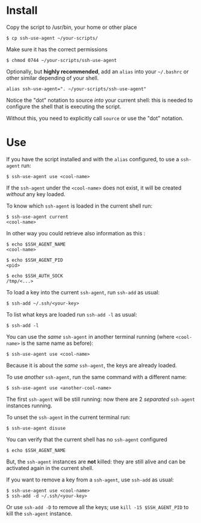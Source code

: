 
# Install

Copy the script to /usr/bin, your home or other place

```shell
$ cp ssh-use-agent ~/your-scripts/
```

Make sure it has the correct permissions

```shell
$ chmod 0744 ~/your-scripts/ssh-use-agent
```

Optionally, but **highly recommended**, add an ``alias`` into your ``~/.bashrc``
or other similar depending of your shell.

```shell
alias ssh-use-agent=". ~/your-scripts/ssh-use-agent"
```

Notice the "dot" notation to source *into* your current shell: this is needed
to configure the shell that is executing the script.

Without this, you need to explicitly call ``source`` or use the "dot"
notation.

# Use

If you have the script installed and with the ``alias`` configured,
to use a ``ssh-agent`` run:

```shell
$ ssh-use-agent use <cool-name>
```

If the ``ssh-agent`` under the ``<cool-name>`` does not exist, it will
be created *without* any key loaded.

To know which ``ssh-agent`` is loaded in the current shell run:

```shell
$ ssh-use-agent current
<cool-name>
```
In other way you could retrieve also information as this :

```shell
$ echo $SSH_AGENT_NAME
<cool-name>

$ echo $SSH_AGENT_PID
<pid>

$ echo $SSH_AUTH_SOCK
/tmp/<...>
```

To load a key into the current ``ssh-agent``, run ``ssh-add`` as usual:

```shell
$ ssh-add ~/.ssh/<your-key>
```

To list what keys are loaded run ``ssh-add -l`` as usual:

```shell
$ ssh-add -l
```

You can use the *same* ``ssh-agent`` in another terminal running (where
``<cool-name>`` is the same name as before):

```shell
$ ssh-use-agent use <cool-name>
```

Because it is about the *same* ``ssh-agent``, the keys are already loaded.

To use *another* ``ssh-agent``, run the same command with a different name:

```shell
$ ssh-use-agent use <another-cool-name>
```

The first ``ssh-agent`` will be still running: now there are 2 *separated*
``ssh-agent`` instances running.

To unset the ``ssh-agent`` in the current terminal run:

```shell
$ ssh-use-agent disuse
```

You can verify that the current shell has no ``ssh-agent`` configured

```shell
$ echo $SSH_AGENT_NAME
```

But, the ``ssh-agent`` instances are **not** killed: they are still alive
and can be activated again in the current shell.

If you want to remove a key from a ``ssh-agent``, use ``ssh-add`` as usual:

```shell
$ ssh-use-agent use <cool-name>
$ ssh-add -d ~/.ssh/<your-key>
```

Or use ``ssh-add -D`` to remove all the keys; use ``kill -15 $SSH_AGENT_PID``
to kill the ``ssh-agent`` instance.

